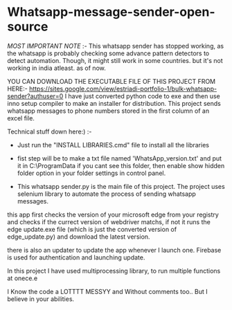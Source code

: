 # Whatsapp-message-sender-open-source


*MOST IMPORTANT NOTE* :- This whatsapp sender has stopped working, as the whatsapp is probably checking some advance pattern detectors to detect automation. Though, it might still work in some countries. but it's not working in india atleast. as of now. 

YOU CAN DOWNLOAD THE EXECUTABLE FILE OF THIS PROJECT FROM HERE:- https://sites.google.com/view/estriadi-portfolio-1/bulk-whatsapp-sender?authuser=0
I have just converted python code to exe and then use inno setup compiler to make an installer for distribution.
This project sends whatsapp messages to phone numbers stored in the first column of an excel file.



Technical stuff down here:) :-

* Just run the "INSTALL LIBRARIES.cmd" file to install all the libraries

* fist step will be to make a txt file named 'WhatsApp_version.txt' and put it in C:\ProgramData if you cant see this folder, then enable show hidden folder option in your folder settings in control panel. 

* This whatsapp sender.py is the main file of this project. The project uses selenium library to automate the process of sending whatsapp messages.

this app first checks the version of your microsoft edge from your registry and checks if the currect version of webdriver matchs, if not it runs the edge update.exe file (which is just the converted version of edge_update.py) and download the latest version.

there is also an updater to update the app whenever I launch one. Firebase is used for authentication and launching update. 

In this project I have used multiprocessing library, to run multiple functions at onece.e

I Know the code a LOTTTT MESSYY and Without comments too.. But I believe in your abilities.
